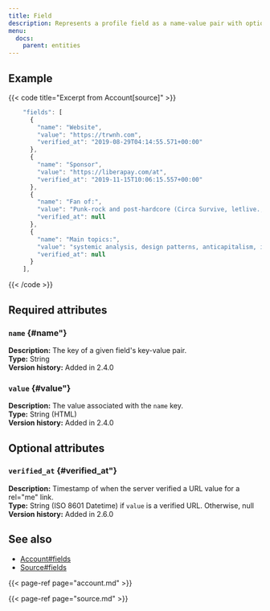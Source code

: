 ```yaml
---
title: Field
description: Represents a profile field as a name-value pair with optional verification.
menu:
  docs:
    parent: entities
---
```


## Example

{{< code title="Excerpt from Account\[source\]" >}}
```javascript
    "fields": [
      {
        "name": "Website",
        "value": "https://trwnh.com",
        "verified_at": "2019-08-29T04:14:55.571+00:00"
      },
      {
        "name": "Sponsor",
        "value": "https://liberapay.com/at",
        "verified_at": "2019-11-15T10:06:15.557+00:00"
      },
      {
        "name": "Fan of:",
        "value": "Punk-rock and post-hardcore (Circa Survive, letlive., La Dispute, THE FEVER 333)Manga (Yu-Gi-Oh!, One Piece, JoJo's Bizarre Adventure, Death Note, Shaman King)Platformers and RPGs (Banjo-Kazooie, Boktai, Final Fantasy Crystal Chronicles)",
        "verified_at": null
      },
      {
        "name": "Main topics:",
        "value": "systemic analysis, design patterns, anticapitalism, info/tech freedom, theory and philosophy, and otherwise being a genuine and decent wholesome poster. i'm just here to hang out and talk to cool people!",
        "verified_at": null
      }
    ],
```
{{< /code >}}

## Required attributes

### `name` {#name"}

**Description:** The key of a given field's key-value pair.\
**Type:** String\
**Version history:** Added in 2.4.0

### `value` {#value"}

**Description:** The value associated with the `name` key.\
**Type:** String \(HTML\)\
**Version history:** Added in 2.4.0

## Optional attributes

### `verified_at` {#verified_at"}

**Description:** Timestamp of when the server verified a URL value for a rel="me" link.\
**Type:** String \(ISO 8601 Datetime\) if `value` is a verified URL. Otherwise, null\
**Version history:** Added in 2.6.0

## See also

* [Account\#fields](account.md#fields)
* [Source\#fields](source.md#fields)

{{< page-ref page="account.md" >}}

{{< page-ref page="source.md" >}}



